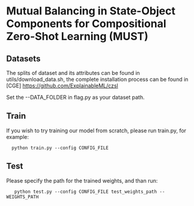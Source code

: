 # Mutual Balancing in State-Object Components for Compositional Zero-Shot Learning (MUST)

## Datasets
The splits of dataset and its attributes can be found in utils/download_data.sh, the complete installation process can be found in [CGE] https://github.com/ExplainableML/czsl

Set the --DATA_FOLDER in flag.py as your dataset path.

## Train
If you wish to try training our model from scratch, please run train.py, for example:

```shell
  python train.py --config CONFIG_FILE
```

## Test
Please specify the path for the trained weights, and than run:

```shell
   python test.py --config CONFIG_FILE test_weights_path --WEIGHTS_PATH
```
